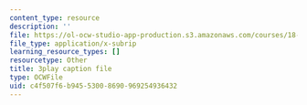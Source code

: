 ```yaml
---
content_type: resource
description: ''
file: https://ol-ocw-studio-app-production.s3.amazonaws.com/courses/18-01sc-single-variable-calculus-fall-2010/c4f507f6b94553008690969254936432_KhwQKE_tld0.vtt
file_type: application/x-subrip
learning_resource_types: []
resourcetype: Other
title: 3play caption file
type: OCWFile
uid: c4f507f6-b945-5300-8690-969254936432
---
```


